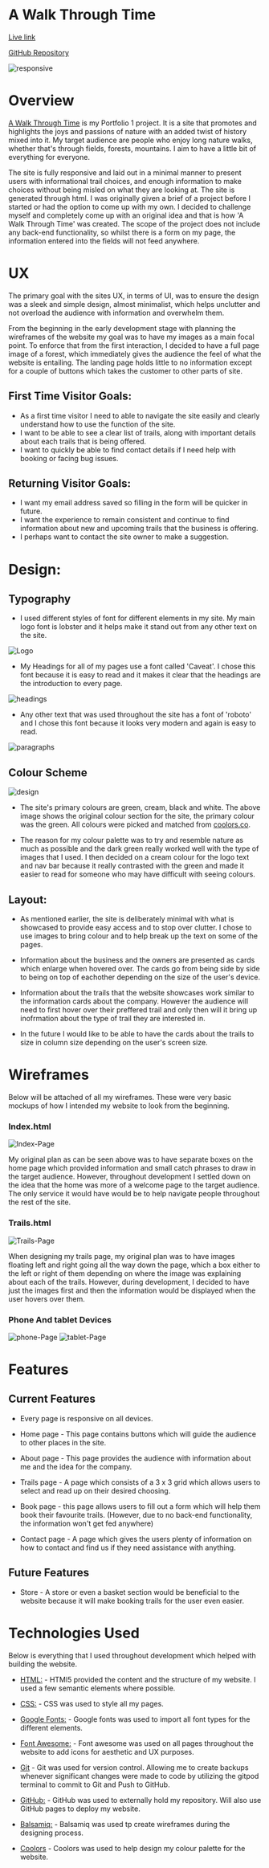 # A Walk Through Time
[Live link](https://sharpryan20.github.io/ci-project-one/index.html)

[GitHub Repository](https://github.com/Sharpryan20/ci-project-one#readme)

![responsive](assets/images/readme-images/responsive.png)

# Overview 

[A Walk Through Time](https://sharpryan20.github.io/ci-project-one/index.html) is my Portfolio 1 project. It is a site that promotes and highlights the joys and passions of nature with an added twist of history mixed into it. My target audience are people who enjoy long nature walks, whether that's through fields, forests, mountains. I aim to have a little bit of everything for everyone. 

The site is fully responsive and laid out in a minimal manner to present users with informational trail choices, and enough information to make choices without being misled on what they are looking at. The site is generated through html. I was originally given a brief of a project before I started or had the option to come up with my own. I decided to challenge myself and completely come up with an original idea and that is how 'A Walk Through Time' was created. The scope of the project does not include any back-end functionality, so whilst there is a form on my page, the information entered into the fields will not feed anywhere. 

# UX

The primary goal with the sites UX, in terms of UI, was to ensure the design was a sleek and simple design, almost minimalist, which helps unclutter and not overload the audience with information and overwhelm them. 

From the beginning in the early development stage with planning the wireframes of the website my goal was to have my images as a main focal point. To enforce that from the first interaction, I decided to have a full page image of a forest, which immediately gives the audience the feel of what the website is entailing. The landing page holds little to no information except for a couple of buttons which takes the customer to other parts of site.

## First Time Visitor Goals:

- As a first time visitor I need to able to navigate the site easily and clearly understand how to use the function of the site.
- I want to be able to see a clear list of trails, along with important details about each trails that is being offered.
- I want to quickly be able to find contact details if I need help with booking or facing bug issues.

## Returning Visitor Goals:

- I want my email address saved so filling in the form will be quicker in future.
- I want the experience to remain consistent and continue to find information about new and upcoming trails that the business is offering.
- I perhaps want to contact the site owner to make a suggestion.

# Design:

## Typography

- I used different styles of font for different elements in my site. My main logo font is lobster and it helps make it stand out from any other text on the site.

![Logo](assets/images/readme-images/logo.png)

- My Headings for all of my pages use a font called 'Caveat'. I chose this font because it is easy to read and it makes it clear that the headings are the introduction to every page.

![headings](assets/images/readme-images/headings.png)

- Any other text that was used throughout the site has a font of 'roboto' and I chose this font because it looks very modern and again is easy to read. 

![paragraphs](assets/images/readme-images/paragraphs.png)

## Colour Scheme 

![design](assets/images/readme-images/palette.png)

- The site's primary colours are green, cream, black and white. The above image shows the original colour section for the site, the primary colour was the green. All colours were picked and matched from [coolors.co](https://coolors.co/).

- The reason for my colour palette was to try and resemble nature as much as possible and the dark green really worked well with the type of images that I used. I then decided on a cream colour for the logo text and nav bar because it really contrasted with the green and made it easier to read for someone who may have difficult with seeing colours.

## Layout:

- As mentioned earlier, the site is deliberately minimal with what is showcased to provide easy access and to stop over clutter. I chose to use images to bring colour and to help break up the text on some of the pages. 

- Information about the business and the owners are presented as cards which enlarge when hovered over. The cards go from being side by side to being on top of eachother depending on the size of the user's device.

- Information about the trails that the website showcases work similar to the information cards about the company. However the audience will need to first hover over their preffered trail and only then will it bring up inofrmation about the type of trail they are interested in.

- In the future I would like to be able to have the cards about the trails to size in column size depending on the user's screen size. 

# Wireframes 

Below will be attached of all my wireframes. These were very basic mockups of how I intended my website to look from the beginning.

### Index.html 

![Index-Page](assets/images/readme-images/index.png)

My original plan as can be seen above was to have separate boxes on the home page which provided information and small catch phrases to draw in the target audience. However, throughout development I settled down on the idea that the home was more of a welcome page to the target audience. The only service it would have would be to help navigate people throughout the rest of the site.

### Trails.html 

![Trails-Page](assets/images/readme-images/trails.png)

When designing my trails page, my original plan was to have images floating left and right going all the way down the page, which a box either to the left or right of them depending on where the image was explaining about each of the trails. However, during development, I decided to have just the images first and then the information would be displayed when the user hovers over them.


### Phone And tablet Devices 

![phone-Page](assets/images/readme-images/phone.png) ![tablet-Page](assets/images/readme-images/tablet.png)

# Features

## Current Features

- Every page is responsive on all devices.

- Home page - This page contains buttons which will guide the audience to other places in the site.

- About page - This page provides the audience with information about me and the idea for the company.

- Trails page - A page which consists of a 3 x 3 grid which allows users to select and read up on their desired choosing.

- Book page - this page allows users to fill out a form which will help them book their favourite trails. (However, due to no back-end functionality, the information won't get fed anywhere)

- Contact page - A page which gives the users plenty of information on how to contact and find us if they need assistance with anything. 

## Future Features 

- Store - A store or even a basket section would be beneficial to the website because it will make booking trails for the user even easier.

# Technologies Used 

Below is everything that I used throughout development which helped with building the website.

- [HTML:](https://www.w3.org/html/)  - HTMl5 provided the content and the structure of my website. I used a few semantic elements where possible.

- [CSS:](https://www.w3.org/Style/CSS/) - CSS was used to style all my pages.

- [Google Fonts:](https://fonts.google.com/) - Google fonts was used to import all font types for the different elements.

- [Font Awesome:](https://fontawesome.com/) - Font awesome was used on all pages throughout the website to add icons for aesthetic and UX purposes.

- [Git](https://git-scm.com/) - Git was used for version control. Allowing me to create backups whenever significant changes were made to code by utilizing the gitpod terminal to commit to Git and Push to GitHub.

-  [GitHub:](https://github.com/) - GitHub was used to externally hold my repository. Will also use GitHub pages to deploy my website.

-  [Balsamiq:](https://balsamiq.com/) - Balsamiq was used tp create wireframes during the designing process.

-  [Coolors](https://coolors.co/) - Coolors was used to help design my colour palette for the website. 

